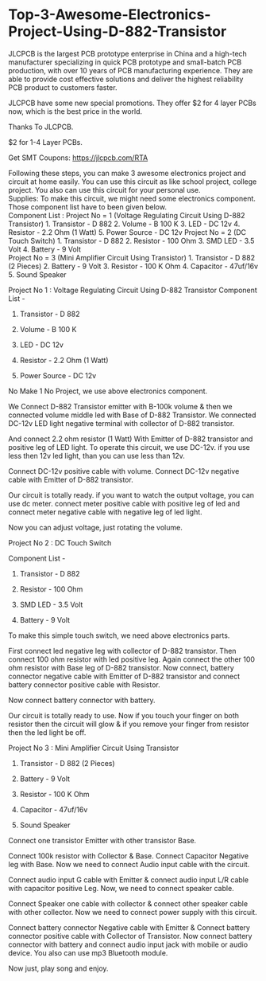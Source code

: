 # Top-3-Awesome-Electronics-Project-Using-D-882-Transistor

JLCPCB is the largest PCB prototype enterprise in China and a high-tech manufacturer specializing in quick PCB prototype and small-batch PCB production, with over 10 years of PCB manufacturing experience. They are able to provide cost effective solutions and deliver the highest reliability PCB product to customers faster.

JLCPCB have some new special promotions. They offer $2 for 4 layer PCBs now, which is the best price in the world.

Thanks To JLCPCB.

$2 for 1-4 Layer PCBs.

Get SMT Coupons: https://jlcpcb.com/RTA

Following these steps, you can make 3 awesome electronics project and circuit at home easily. You can use this circuit as like school project, college project. You also can use this circuit for your personal use.  
Supplies: To make this circuit, we might need some electronics component.  Those component list have to been given below.  
Component List :
Project No = 1 (Voltage Regulating Circuit Using D-882 Transistor)  1. Transistor - D 882  2. Volume - B 100 K  3. LED - DC 12v  4. Resistor - 2.2 Ohm (1 Watt)  5. Power Source - DC 12v 
Project No = 2 (DC Touch Switch)  1. Transistor - D 882  2. Resistor - 100 Ohm  3. SMD LED - 3.5 Volt  4. Battery - 9 Volt  
Project No = 3 (Mini Amplifier Circuit Using Transistor)  1. Transistor - D 882 (2 Pieces)  2. Battery - 9 Volt  3. Resistor - 100 K Ohm  4. Capacitor - 47uf/16v  5. Sound Speaker

Project No 1 : Voltage Regulating Circuit Using D-882 Transistor
Component List -

1. Transistor - D 882

2. Volume - B 100 K

3. LED - DC 12v

4. Resistor - 2.2 Ohm (1 Watt)

5. Power Source - DC 12v

No Make 1 No Project, we use above electronics component.

We Connect D-882 Transistor emitter with B-100k volume & then we connected volume middle led with Base of D-882 Transistor. We connected DC-12v LED light negative terminal with collector of D-882 transistor.

And connect 2.2 ohm resistor (1 Watt) With Emitter of D-882 transistor and positive leg of LED light.
To operate this circuit, we use DC-12v. if you use less then 12v led light, than you can use less than 12v.

Connect DC-12v positive cable with volume. Connect DC-12v negative cable with Emitter of D-882 transistor.

Our circuit is totally ready. if you want to watch the output voltage, you can use dc meter. connect meter positive cable with positive leg of led and connect meter negative cable with negative leg of led light.

Now you can adjust voltage, just rotating the volume.

Project No 2 : DC Touch Switch

Component List -

1. Transistor - D 882

2. Resistor - 100 Ohm

3. SMD LED - 3.5 Volt

4. Battery - 9 Volt

To make this simple touch switch, we need above electronics parts.

First connect led negative leg with collector of D-882 transistor. Then connect 100 ohm resistor with led positive leg. Again connect the other 100 ohm resistor with Base leg of D-882 transistor.
Now connect, battery connector negative cable with Emitter of D-882 transistor and connect battery connector positive cable with Resistor.

Now connect battery connector with battery.

Our circuit is totally ready to use. Now if you touch your finger on both resistor then the circuit will glow & if you remove your finger from resistor then the led light be off.

Project No 3 : Mini Amplifier Circuit Using Transistor

1. Transistor - D 882 (2 Pieces)

2. Battery - 9 Volt

3. Resistor - 100 K Ohm

4. Capacitor - 47uf/16v

5. Sound Speaker

Connect one transistor Emitter with other transistor Base.

Connect 100k resistor with Collector & Base. Connect Capacitor Negative leg with Base.
Now we need to connect Audio input cable with the circuit.

Connect audio input G cable with Emitter & connect audio input L/R cable with capacitor positive Leg.
Now, we need to connect speaker cable.

Connect Speaker one cable with collector & connect other speaker cable with other collector.
Now we need to connect power supply with this circuit.

Connect battery connector Negative cable with Emitter & Connect battery connector positive cable with Collector of Transistor.
Now connect battery connector with battery and connect audio input jack with mobile or audio device. You also can use mp3 Bluetooth module.

Now just, play song and enjoy.
